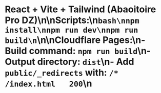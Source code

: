 # React + Vite + Tailwind (Abaoitoire Pro DZ)\n\nScripts:\n```bash\nnpm install\nnpm run dev\nnpm run build\n```\n\nCloudflare Pages:\n- Build command: `npm run build`\n- Output directory: `dist`\n- Add `public/_redirects` with: `/*    /index.html   200`\n